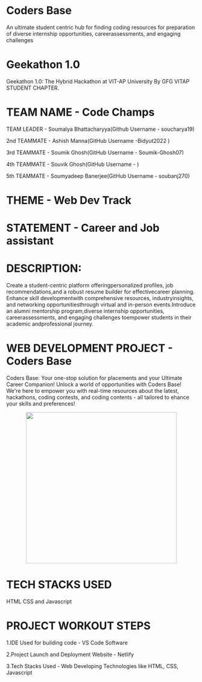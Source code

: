 # Coders Base
An ultimate student centric hub for finding coding resources for preparation of diverse internship opportunities, careerassessments, and engaging challenges

# Geekathon 1.0

Geekathon 1.0: The Hybrid Hackathon at VIT-AP University By GFG VITAP STUDENT CHAPTER.
 
# TEAM NAME - Code Champs

TEAM LEADER - Soumalya Bhattacharyya(Github Username - soucharya19)

2nd TEAMMATE - Ashish Manna(GitHub Username -Bidyut2022 )

3rd TEAMMATE - Soumik Ghosh(GitHub Username - Soumik-Ghosh07)

4th TEAMMATE - Souvik Ghosh(GitHub Username -  )

5th TEAMMATE - Soumyadeep Banerjee(GitHub Username - soubanj270)

# THEME - Web Dev Track

# STATEMENT - Career and Job assistant

# DESCRIPTION:
Create a student-centric platform offeringpersonalized profiles, job recommendations,and a robust resume builder for effectivecareer planning. Enhance skill developmentwith comprehensive resources, industryinsights, and networking opportunitiesthrough virtual and in-person events.Introduce an alumni mentorship program,diverse internship opportunities, careerassessments, and engaging challenges toempower students in their academic andprofessional journey.

# WEB DEVELOPMENT PROJECT - Coders Base

Coders Base: Your one-stop solution for placements and your Ultimate Career Companion! 
Unlock a world of opportunities with Coders Base! We're here to empower you with real-time resources about the latest, hackathons, coding contests, and coding contents - all tailored to ehance your skills and preferences! 

<p align="center">
  <img width="400" height="400" src="https://github.com/soucharya19/CodeSquare/assets/145778953/ef442e43-4067-495b-910d-a8420e1844b9">
</p>

# TECH STACKS USED
HTML CSS and Javascript

# PROJECT WORKOUT STEPS

1.IDE Used for building code - VS Code Software

2.Project Launch and Deployment Website - Netlify

3.Tech Stacks Used - Web Developing Technologies like HTML, CSS, Javascript
